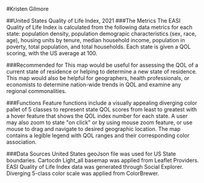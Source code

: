 #Kristen Gilmore 

##United States Quality of Life Index, 2021
###The Metrics
The EASI Quality of Life Index is calculated from the following data metrics for each state: population density, population demograpic characteristics (sex, race, age), housing units by tenure, median household income, population in poverty, total population, and total households. Each state is given a QOL scoring, with the US average at 100. 


###Recommended for 
This map would be useful for assessing the QOL of a current state of residence or helping to determine a new state of residence. This map would also be helpful for geographers, health professionals, or economists to determine nation-wide trends in QOL and examine any regional commonalities. 

###Functions
Feature functions include a visually appealing diverging color pallet of 5 classes to represent state QOL scores from least to greatest with a hover feature that shows the QOL index number for each state. A user may also zoom to state "on click" or by using mouse zoom feature, or use mouse to drag and navigate to desired geographic location. The map contains a legible legend with QOL ranges and their corresponding color association. 


###Data Sources
United States geoJson file was used for US State boundaries. Cartocdn Light_all basemap was applied from Leaflet Providers. EASI Quality of Life Index data was generated through Social Explorer. Diverging 5-class color scale was applied from ColorBrewer.
